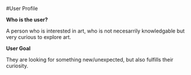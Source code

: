 #User Profile

**Who is the user?**

A person who is interested in art, who is not necesarrily knowledgable but very curious to explore art. 

**User Goal**

They are looking for something new/unexpected, but also fulfills their curiosity.
